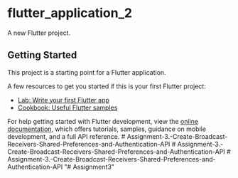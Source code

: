 # flutter_application_2

A new Flutter project.

## Getting Started

This project is a starting point for a Flutter application.

A few resources to get you started if this is your first Flutter project:

- [Lab: Write your first Flutter app](https://docs.flutter.dev/get-started/codelab)
- [Cookbook: Useful Flutter samples](https://docs.flutter.dev/cookbook)

For help getting started with Flutter development, view the
[online documentation](https://docs.flutter.dev/), which offers tutorials,
samples, guidance on mobile development, and a full API reference.
#   A s s i g n m e n t - 3 . - C r e a t e - B r o a d c a s t - R e c e i v e r s - S h a r e d - P r e f e r e n c e s - a n d - A u t h e n t i c a t i o n - A P I  
 #   A s s i g n m e n t - 3 . - C r e a t e - B r o a d c a s t - R e c e i v e r s - S h a r e d - P r e f e r e n c e s - a n d - A u t h e n t i c a t i o n - A P I  
 #   A s s i g n m e n t - 3 . - C r e a t e - B r o a d c a s t - R e c e i v e r s - S h a r e d - P r e f e r e n c e s - a n d - A u t h e n t i c a t i o n - A P I  
 "# Assignment3" 
